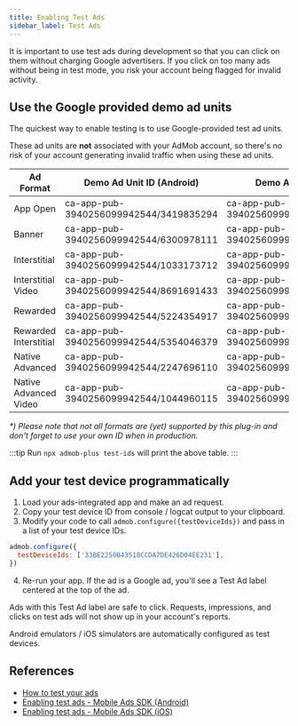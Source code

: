 ```yaml
---
title: Enabling Test Ads
sidebar_label: Test Ads
---
```


It is important to use test ads during development so that you can click on them without charging Google advertisers. If you click on too many ads without being in test mode, you risk your account being flagged for invalid activity.

## Use the Google provided demo ad units

The quickest way to enable testing is to use Google-provided test ad units.

These ad units are **not** associated with your AdMob account, so there's no risk of your account generating invalid traffic when using these ad units.

|       Ad Format       |       Demo Ad Unit ID (Android)        |         Demo Ad Unit ID (iOS)          |
| --------------------- | -------------------------------------- | -------------------------------------- |
| App Open              | ca-app-pub-3940256099942544/3419835294 | ca-app-pub-3940256099942544/5662855259 |
| Banner                | ca-app-pub-3940256099942544/6300978111 | ca-app-pub-3940256099942544/2934735716 |
| Interstitial          | ca-app-pub-3940256099942544/1033173712 | ca-app-pub-3940256099942544/4411468910 |
| Interstitial Video    | ca-app-pub-3940256099942544/8691691433 | ca-app-pub-3940256099942544/5135589807 |
| Rewarded              | ca-app-pub-3940256099942544/5224354917 | ca-app-pub-3940256099942544/1712485313 |
| Rewarded Interstitial | ca-app-pub-3940256099942544/5354046379 | ca-app-pub-3940256099942544/6978759866 |
| Native Advanced       | ca-app-pub-3940256099942544/2247696110 | ca-app-pub-3940256099942544/3986624511 |
| Native Advanced Video | ca-app-pub-3940256099942544/1044960115 | ca-app-pub-3940256099942544/2521693316 |

_\*) Please note that not all formats are (yet) supported by this plug-in and don't forget to use your own ID when in production._

:::tip
Run `npx admob-plus test-ids` will print the above table.
:::

## Add your test device programmatically

1. Load your ads-integrated app and make an ad request.
2. Copy your test device ID from console / logcat output to your clipboard.
3. Modify your code to call `admob.configure({testDeviceIds})` and pass in a list of your test device IDs.

```js
admob.configure({
  testDeviceIds: ['33BE2250B43518CCDA7DE426D04EE231'],
})
```

4. Re-run your app. If the ad is a Google ad, you'll see a Test Ad label centered at the top of the ad.

Ads with this Test Ad label are safe to click. Requests, impressions, and clicks on test ads will not show up in your account's reports.

Android emulators / iOS simulators are automatically configured as test devices.

## References

- [How to test your ads](https://support.google.com/admob/answer/9388275)
- [Enabling test ads - Mobile Ads SDK (Android)](https://developers.google.com/admob/android/test-ads)
- [Enabling test ads - Mobile Ads SDK (iOS)](https://developers.google.com/admob/ios/test-ads)
